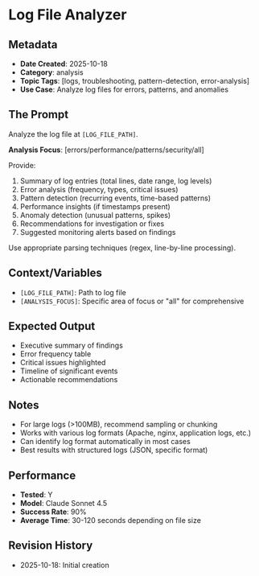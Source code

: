 # Log File Analyzer

## Metadata
- **Date Created**: 2025-10-18
- **Category**: analysis
- **Topic Tags**: [logs, troubleshooting, pattern-detection, error-analysis]
- **Use Case**: Analyze log files for errors, patterns, and anomalies

## The Prompt

Analyze the log file at `[LOG_FILE_PATH]`.

**Analysis Focus**: [errors/performance/patterns/security/all]

Provide:
1. Summary of log entries (total lines, date range, log levels)
2. Error analysis (frequency, types, critical issues)
3. Pattern detection (recurring events, time-based patterns)
4. Performance insights (if timestamps present)
5. Anomaly detection (unusual patterns, spikes)
6. Recommendations for investigation or fixes
7. Suggested monitoring alerts based on findings

Use appropriate parsing techniques (regex, line-by-line processing).

## Context/Variables

- `[LOG_FILE_PATH]`: Path to log file
- `[ANALYSIS_FOCUS]`: Specific area of focus or "all" for comprehensive

## Expected Output

- Executive summary of findings
- Error frequency table
- Critical issues highlighted
- Timeline of significant events
- Actionable recommendations

## Notes

- For large logs (>100MB), recommend sampling or chunking
- Works with various log formats (Apache, nginx, application logs, etc.)
- Can identify log format automatically in most cases
- Best results with structured logs (JSON, specific format)

## Performance
- **Tested**: Y
- **Model**: Claude Sonnet 4.5
- **Success Rate**: 90%
- **Average Time**: 30-120 seconds depending on file size

## Revision History
- 2025-10-18: Initial creation
